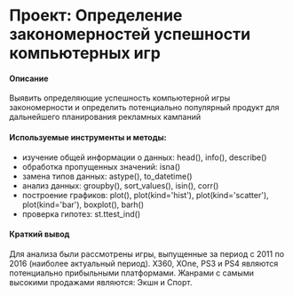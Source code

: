 # Проект: Определение закономерностей успешности компьютерных игр
#### Описание 
Выявить определяющие успешность компьютерной игры закономерности и определить потенциально популярный продукт для дальнейшего планирования рекламных кампаний

#### Используемые инструменты и методы:
* изучение общей информации о данных: head(), info(), describe()
* обработка пропущенных значений: isna()
* замена типов данных: astype(), to_datetime()
* анализ данных: groupby(), sort_values(), isin(), corr()
* построение графиков: plot(), plot(kind='hist'), plot(kind='scatter'), plot(kind='bar'), boxplot(), barh()
* проверка гипотез: st.ttest_ind()


#### Краткий вывод
Для анализа были рассмотрены игры, выпущенные за период с 2011 по 2016 (наиболее актуальный период). X360, XOne, PS3 и PS4 являются потенциально прибыльными платформами. Жанрами с самыми высокими продажами являются: Экшн и Спорт.